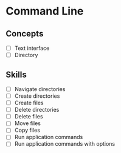 # Command Line

## Concepts

-[ ] Text interface
-[ ] Directory

## Skills

-[ ] Navigate directories
-[ ] Create directories
-[ ] Create files
-[ ] Delete directories
-[ ] Delete files
-[ ] Move files
-[ ] Copy files
-[ ] Run application commands
-[ ] Run application commands with options
